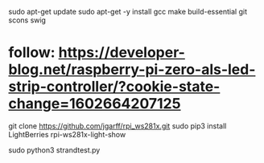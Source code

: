 sudo apt-get update
sudo apt-get -y install gcc make build-essential git scons swig

# follow: https://developer-blog.net/raspberry-pi-zero-als-led-strip-controller/?cookie-state-change=1602664207125


git clone https://github.com/jgarff/rpi_ws281x.git
sudo pip3 install LightBerries rpi-ws281x-light-show 


sudo python3 strandtest.py
